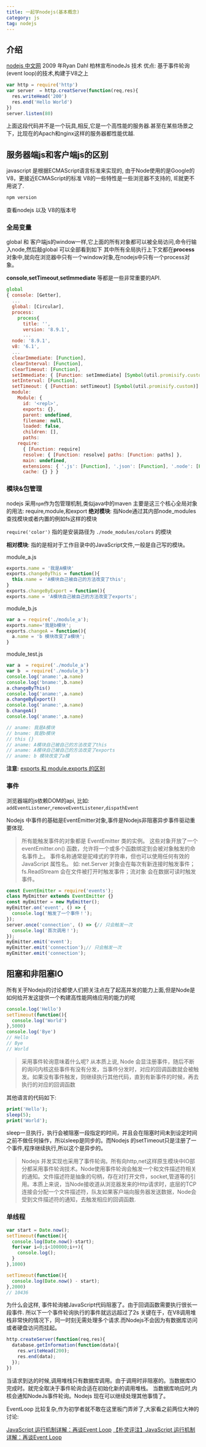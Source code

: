```yaml
---
title: 一起学nodejs(基本概念)
category: js 
tag: nodejs
---
```

## 介绍

[nodejs 中文网](http://nodejs.cn)
2009 年Ryan Dahl 柏林宣布nodeJs 技术
优点: 基于事件轮询(event loop)的技术,构建于V8之上

```javascript
var http = require('http')
var server  = http.creatServe(function(req,res){
  res.writeHead('200')
  res.end('Hello World')
})
server.listen(80)
```

上面这段代码并不是一个玩具,相反,它是一个高性能的服务器.甚至在某些场景之下，比现在的Apach和nginx这样的服务器都性能优越.
<!-- more -->

## 服务器端js和客户端js的区别

javascript 是根据ECMAScript语言标准来实现的, 由于Node使用的是Google的V8，更接近ECMAScript的标准
V8的一些特性是一些浏览器不支持的, IE就更不用说了.

```javascript
npm version
```

查看nodejs 以及 V8的版本号

### 全局变量

global 和 客户端js的window一样,它上面的所有对象都可以被全局访问,命令行输入node,然后敲global 可以全部看到如下
其中所有全局执行上下文都在**process**对象中,就向在浏览器中只有一个window对象,在nodejs中只有一个process对象。

**console**,**setTimeout**,**setImmediate** 等都是一些非常重要的API.

```javascript
global
{ console: [Getter],
  ...
  global: [Circular],
  process:
    process{
      title: '',
      version: '8.9.1',
      ...
  node: '8.9.1',
  v8: '6.1',
  ...
  clearImmediate: [Function],
  clearInterval: [Function],
  clearTimeout: [Function],
  setImmediate: { [Function: setImmediate] [Symbol(util.promisify.custom)]: [Function] },
  setInterval: [Function],
  setTimeout: { [Function: setTimeout] [Symbol(util.promisify.custom)]: [Function] },
  module:
    Module: {
      id: '<repl>',
      exports: {},
      parent: undefined,
      filename: null,
      loaded: false,
      children: [],
      paths:
    require:
      { [Function: require]
      resolve: { [Function: resolve] paths: [Function: paths] },
      main: undefined,
      extensions: { '.js': [Function], '.json': [Function], '.node': [Function] },
      cache: {} } }
```

### 模块&包管理

nodejs 采用`npm`作为包管理机制,类似java中的maven
主要是这三个核心全局对象的用法: require,module,和export
**绝对模块**: 指Node通过其内部node_modules查找模块或者内置的例如fs这样的模块

`require('color')` 指的是安装路径为 `./node_modules/colors` 的模块

**相对模块**: 指的是相对于工作目录中的JavaScript文件,一般是自己写的模块。

module_a.js

```javascript
exports.name = '我是A模块'
exports.changeByThis = function(){
  this.name = 'A模块自己被自己的方法改变了this';
}
exports.changeByExport = function(){
exports.name = 'A模块自己被自己的方法改变了exports';
```

module_b.js

```javascript
var a = require('./module_a');
exports.name='我是b模块';
exports.changeA = function(){
  a.name = 'b 模块改变了a模块';
}
```

module_test.js

```javascript
var a  = require('./module_a')
var b  = require('./module_b')
console.log('aname:',a.name)
console.log('bname:',b.name)
a.changeByThis()
console.log('aname:',a.name)
a.changeByExport()
console.log('aname:',a.name)
b.changeA()
console.log('aname:',a.name)

// aname: 我是A模块
// bname: 我是b模块
// this {}
// aname: A模块自己被自己的方法改变了this
// aname: A模块自己被自己的方法改变了exports
// aname: b 模块改变了a模

```

**注意:**
[exports 和 module.exports 的区别](https://cnodejs.org/topic/5231a630101e574521e45ef8)

### 事件

浏览器端的js依赖DOM的api, 比如: `addEventListener`,`removeEventListener`,`dispathEvent`

Nodejs 中事件的基础是EventEmitter对象,事件是Nodejs非阻塞异步事件驱动重要体现.

> 所有能触发事件的对象都是 EventEmitter 类的实例。 这些对象开放了一个 eventEmitter.on() 函数，允许将一个或多个函数绑定到会被对象触发的命名事件上。 事件名称通常是驼峰式的字符串，但也可以使用任何有效的 JavaScript 属性名。
> 如: net.Server 对象会在每次有新连接时触发事件；fs.ReadStream 会在文件被打开时触发事件；流对象 会在数据可读时触发事件。

```javascript
const EventEmitter = require('events');
class MyEmitter extends EventEmitter {}
const myEmitter = new MyEmitter();
myEmitter.on('event', () => {
  console.log('触发了一个事件！');
});
server.once('connection', () => {// 只会触发一次
  console.log('首次调用！');
});
myEmitter.emit('event');
myEmitter.emit('connection');// 只会触发一次
myEmitter.emit('connection');
```

## 阻塞和非阻塞IO

所有关于Nodejs的讨论都使人们把关注点在了起高并发的能力上面,但是Node是如何给开发这提供一个构建高性能网络应用的能力的呢

```javascript
console.log('Hello')
setTimeout(function(){
  console.log('World')
},5000)
console.log('Bye')
// Hello
// Bye
// World

```

> 采用事件轮询意味着什么呢? 从本质上说, Node 会显注册事件，随后不断的询问内核这些事件有没有分发，当事件分发时，对应的回调函数就会被触发。如果没有事件触发，则继续执行其他代码，直到有新事件的时候，再去执行的对应的回调函数

其他语言的代码如下:

```php
print('Hello');
sleep(5);
print('World');

```

sleep一旦执行，执行会被阻塞一段指定的时间，并且会在阻塞时间未到设定时间之前不做任何操作，所以sleep是同步的。而Nodejs 的setTimeout只是注册了一个事件,程序继续执行,所以这个是异步的。

> Nodejs 并发实现也采用了事件轮询。所有向http,net这样原生模块中IO部分都采用事件轮询技术。Node使用事件轮询会触发一个和文件描述符相关的通知。文件描述符是抽象的句柄，存在对打开文件，socket,管道等的引用。本质上来说，当Node接收道从浏览器发来的Http请求时，底层的TCP连接会分配一个文件描述符，队友如果客户端向服务器发送数据，Node会受到文件描述符的通知，去触发相应的回调函数.

### 单线程

```javascript
var start = Date.now();
setTimeout(function(){
  console.log(Date.now()-start);
  for(var i=0;i<100000;i++){
    console.log();
  }
},1000)

setTimeout(function(){ 
  console.log(Date.now() - start);
},2000)
// 10436
```

为什么会这样, 事件轮询被JavaScript代码阻塞了。由于回调函数需要执行很长一段事件. 所以下一个事件轮询执行的事件就远远超过了2s
关键在于，在V8调用堆栈非常快的情况下，同一时刻无需处理多个请求.而Nodejs不会因为有数据库访问或者硬盘访问而挂起。

```javascript
http.createServer(function(req,res){
  database.getInformation(function(data){
    res.writeHead(200);
    res.end(data);
  });
})
```

当请求到达的时候,调用堆栈只有数据库调用。由于调用时非阻塞的。当数据库IO完成时。就完全取决于事件轮询合适在初始化新的调用堆栈。
当数据库响应时,内核会通知NodeJs事件轮询。Nodejs 现在可以继续处理其他事情了。

EventLoop 比较复杂,作为初学者就不敢在这里板门弄斧了,大家看之前两位大神的讨论:

[JavaScript 运行机制详解：再谈Event Loop](http://www.ruanyifeng.com/blog/2014/10/event-loop.html)
[【朴灵评注】JavaScript 运行机制详解：再谈Event Loop](http://blog.csdn.net/lin_credible/article/details/40143961)